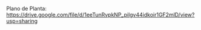 Plano de Planta: https://drive.google.com/file/d/1eeTunRvpkNP_pilgv44idkoir1GF2mlD/view?usp=sharing
